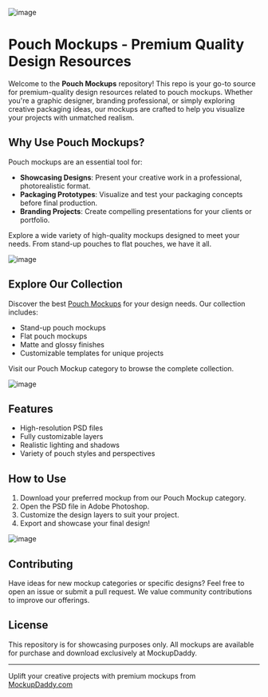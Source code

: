 ![image](https://github.com/user-attachments/assets/39a72de7-42ed-4e4d-b647-c87d0173737b)

# Pouch Mockups - Premium Quality Design Resources

Welcome to the **Pouch Mockups** repository! This repo is your go-to source for premium-quality design resources related to pouch mockups. Whether you're a graphic designer, branding professional, or simply exploring creative packaging ideas, our mockups are crafted to help you visualize your projects with unmatched realism.

## Why Use Pouch Mockups?

Pouch mockups are an essential tool for:

- **Showcasing Designs**: Present your creative work in a professional, photorealistic format.
- **Packaging Prototypes**: Visualize and test your packaging concepts before final production.
- **Branding Projects**: Create compelling presentations for your clients or portfolio.

Explore a wide variety of high-quality mockups designed to meet your needs. From stand-up pouches to flat pouches, we have it all.

![image](https://github.com/user-attachments/assets/5e247193-213a-4d1c-9de9-bbed4766328e)

## Explore Our Collection

Discover the best [Pouch Mockups](https://www.mockupdaddy.com/pouch-mockup) for your design needs. Our collection includes:

- Stand-up pouch mockups
- Flat pouch mockups
- Matte and glossy finishes
- Customizable templates for unique projects

Visit our Pouch Mockup category to browse the complete collection.

![image](https://github.com/user-attachments/assets/efa7cd30-77d7-4f18-8d66-0961f4126162)

## Features

- High-resolution PSD files
- Fully customizable layers
- Realistic lighting and shadows
- Variety of pouch styles and perspectives

## How to Use

1. Download your preferred mockup from our Pouch Mockup category.
2. Open the PSD file in Adobe Photoshop.
3. Customize the design layers to suit your project.
4. Export and showcase your final design!
   
![image](https://github.com/user-attachments/assets/efb89065-e65a-4cd7-b302-d686e4e1e6fd)

## Contributing

Have ideas for new mockup categories or specific designs? Feel free to open an issue or submit a pull request. We value community contributions to improve our offerings.

## License

This repository is for showcasing purposes only. All mockups are available for purchase and download exclusively at MockupDaddy.

---

Uplift your creative projects with premium mockups from [MockupDaddy.com](https://www.mockupdaddy.com)
